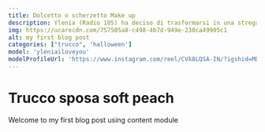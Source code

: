 ```yaml
---
title: Dolcetto o scherzetto Make up
description: Ylenia (Radio 105) ha deciso di trasformarsi in una strega glamour sui toni del viola per la notte di Halloween.
img: https://ucarecdn.com/757505a8-c498-4b7d-949e-230ca49905c1
alt: my first blog post
categories: ["trucco", 'halloween']
model: 'yleniailoveyou'
modelProfileUrl: 'https://www.instagram.com/reel/CVk8LQSA-IN/?igshid=MDJmNzVkMjY='
---
```


# Trucco sposa soft peach
Welcome to my first blog post using content module
